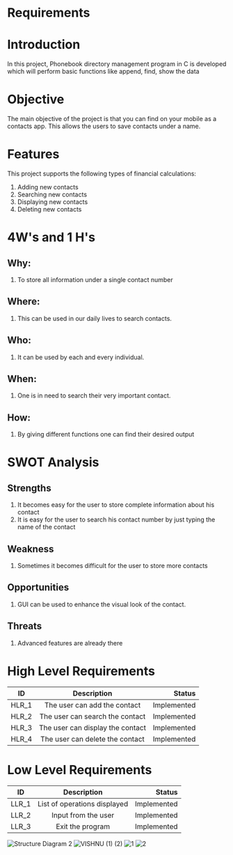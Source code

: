 # Requirements

# Introduction
In this project, Phonebook directory management program in C is developed which will perform basic functions like append, find, show the data

# Objective
The main objective of the project is that you can find on your mobile as a contacts app. This allows the users to save contacts under a name.


# Features
This project supports the following types of financial calculations: 

1. Adding new contacts
2. Searching new contacts
3. Displaying new contacts
4. Deleting new contacts

# 4W's and 1 H's
## Why:
1. To store all information under a single contact number

## Where:
1. This can be used in our daily lives to search contacts.

## Who:
1. It can be used by each and every individual.

## When:
1. One is in need to search their very important contact.

## How:
1. By giving different functions one can find their desired output

# SWOT Analysis

## Strengths
1. It becomes easy for the user to store complete information about his contact
2. It is easy for the user to search his contact number by just typing the name of the contact

## Weakness
1. Sometimes it becomes difficult for the user to store more contacts

## Opportunities
1. GUI can be used to enhance the visual look of the contact.

## Threats
1. Advanced features are already there

# High Level Requirements
| ID   |      Description     |  Status |
|----------|:-------------:|------:|
| HLR_1 |  The user can add the contact| Implemented  |
| HLR_2 |    The user can search the contact | Implemented  |
| HLR_3 |    The user can display the contact | Implemented  |
| HLR_4 |    The user can delete the contact | Implemented  |

# Low Level Requirements
| ID   |      Description     |  Status |
|----------|:-------------:|------:|
| LLR_1 |  List of operations displayed | Implemented  |
| LLR_2 |  Input from the user  | Implemented  |
| LLR_3 |  Exit the program  | Implemented  |
![Structure Diagram 2](https://user-images.githubusercontent.com/88477015/143391774-aa448244-ae12-45fd-8f69-bc25259c0297.png)
![VISHNU (1) (2)](https://user-images.githubusercontent.com/88477015/143392023-2c7b58d9-098b-4109-aea3-361717586154.png)
![1](https://user-images.githubusercontent.com/88477015/143392065-31b21b12-47d8-4c9a-87d0-e5f371c6bb7e.png)
![2](https://user-images.githubusercontent.com/88477015/143392079-2c60514d-52a8-4901-b8d3-3f2dd4c10fb8.png)
